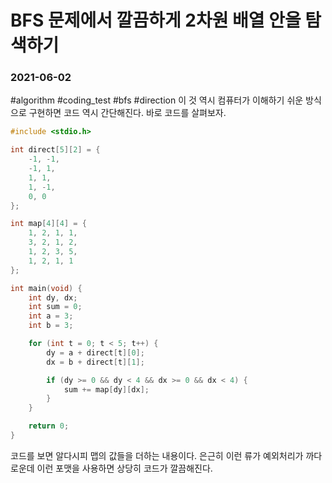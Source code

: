 # BFS 문제에서 깔끔하게 2차원 배열 안을 탐색하기
### 2021-06-02
#algorithm  #coding_test  #bfs #direction
이 것 역시 컴퓨터가 이해하기 쉬운 방식으로 구현하면 코드 역시 간단해진다. 바로 코드를 살펴보자.

```cpp
#include <stdio.h>

int direct[5][2] = {
	-1, -1,
	-1, 1,
	1, 1,
	1, -1,
	0, 0
};

int map[4][4] = {
	1, 2, 1, 1,
	3, 2, 1, 2,
	1, 2, 3, 5,
	1, 2, 1, 1
};

int main(void) {
	int dy, dx;
	int sum = 0;
	int a = 3;
	int b = 3;

	for (int t = 0; t < 5; t++) {
		dy = a + direct[t][0];
		dx = b + direct[t][1];

		if (dy >= 0 && dy < 4 && dx >= 0 && dx < 4) {
			sum += map[dy][dx];
		}
	}

	return 0;
}
```

코드를 보면 알다시피 맵의 값들을 더하는 내용이다. 은근히 이런 류가 예외처리가 까다로운데 이런 포맷을 사용하면 상당히 코드가 깔끔해진다.